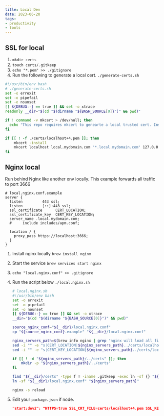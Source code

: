 ```yaml
---
title: Local Dev
date: 2023-06-20
tags:
- productivity
- tools
---
```


## SSL for local

1. `mkdir certs`
1. `touch certs/.gitkeep`
1. `echo "*.pem" >> ./gitignore`
1. Run the following to generate a local cert. `./generate-certs.sh`

```bash
#!/usr/bin/env bash
# ./generate-certs.sh
set -o errexit
set -o pipefail
set -o nounset
[[ ${DEBUG:-} == true ]] && set -o xtrace
readonly __dir="$(cd "$(dirname "${BASH_SOURCE[0]}")" && pwd)"

if ! command -v mkcert > /dev/null; then
  echo "This repo requires mkcert to genearte a local trusted cert. Install with 'brew install mkcert' or follow os instructions."
fi

if [[ ! -f ./certs/localhost+4.pem ]]; then
    mkcert -install
    mkcert localhost local.mydomain.com "*.local.mydomain.com" 127.0.0.1 ::1
fi

```

## Nginx local

Run behind Nginx like another env locally. This example forwards all traffic to port 3666

```nginx
# local.nginx.conf.example
server {
  listen         443 ssl;
  listen         [::]:443 ssl;
  ssl_certificate      CERT_LOCATION;
  ssl_certificate_key  CERT_KEY_LOCATION;
  server_name .local.mydomain.com;
  # 	include includes/apm.conf;

  location / {
    proxy_pass https://localhost:3666;
  }
}
```

1. Install nginx locally `brew install nginx`
1. Start the service `brew services start nginx`
1. `echo "local.nginx.conf" >> .gitignore`
1. Run the script below `./local.nginx.sh`

    ```bash
    # local.nginx.sh
    #!/usr/bin/env bash
    set -o errexit
    set -o pipefail
    set -o nounset
    [[ ${DEBUG:-} == true ]] && set -o xtrace
    __dir="$(cd "$(dirname "${BASH_SOURCE[0]}")" && pwd)"

    source_nginx_conf="${__dir}/local.nginx.conf"
    cp "${source_nginx_conf}.example" "${__dir}/local.nginx.conf"

    nginx_servers_path=$(brew info nginx | grep "nginx will load all files in" | sed -e 's/nginx will load all files in \(.*\)./\1/')
    sed -i "" -e "s|CERT_LOCATION|${nginx_servers_path}../certs/localhost+4.pem|" "${source_nginx_conf}"
    sed -i "" -e "s|CERT_KEY_LOCATION|${nginx_servers_path}../certs/localhost+4-key.pem|" "${source_nginx_conf}"

    if [[ ! -d "${nginx_servers_path}/../certs" ]]; then
        mkdir -p "${nginx_servers_path}/../certs"
    fi

    find "${__dir}/certs" -type f ! -iname .gitkeep -exec ln -sf {} "${nginx_servers_path}/../certs" \;
    ln -sf "${__dir}/local.nginx.conf" "${nginx_servers_path}"

    nginx -s reload
    ```
1. Edit your `package.json` if node.

    ```json
    "start:dev2": "HTTPS=true SSL_CRT_FILE=certs/localhost+4.pem SSL_KEY_FILE=certs/localhost+4-key.pem HOST=local.mydomain.com npm run start:dev",
    ```


